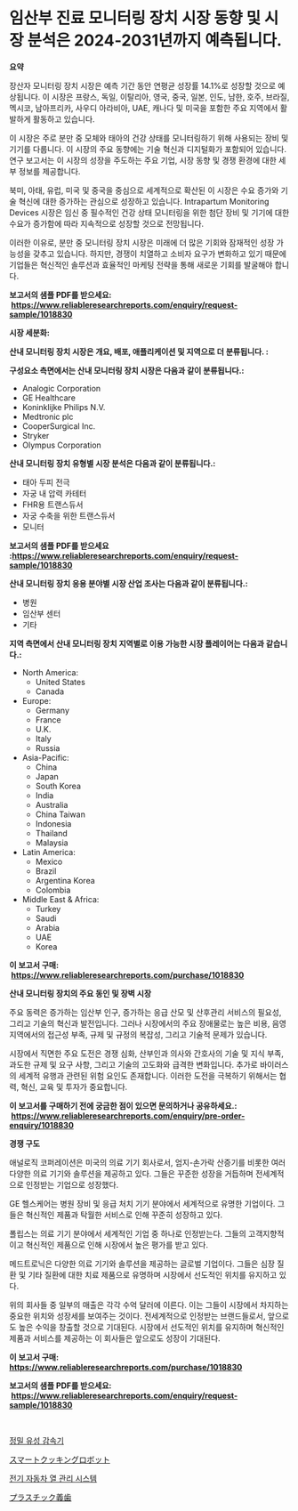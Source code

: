 <p><h1>임산부 진료 모니터링 장치 시장 동향 및 시장 분석은 2024-2031년까지 예측됩니다.</h1></p><p><strong>요약</strong></p>
<p><p>장산자 모니터링 장치 시장은 예측 기간 동안 연평균 성장률 14.1%로 성장할 것으로 예상됩니다. 이 시장은 프랑스, 독일, 이탈리아, 영국, 중국, 일본, 인도, 남한, 호주, 브라질, 멕시코, 남아프리카, 사우디 아라비아, UAE, 캐나다 및 미국을 포함한 주요 지역에서 활발하게 활동하고 있습니다.</p><p>이 시장은 주로 분만 중 모체와 태아의 건강 상태를 모니터링하기 위해 사용되는 장비 및 기기를 다룹니다. 이 시장의 주요 동향에는 기술 혁신과 디지털화가 포함되어 있습니다. 연구 보고서는 이 시장의 성장을 주도하는 주요 기업, 시장 동향 및 경쟁 환경에 대한 세부 정보를 제공합니다.</p><p>북미, 아태, 유럽, 미국 및 중국을 중심으로 세계적으로 확산된 이 시장은 수요 증가와 기술 혁신에 대한 증가하는 관심으로 성장하고 있습니다. Intrapartum Monitoring Devices 시장은 임신 중 필수적인 건강 상태 모니터링을 위한 첨단 장비 및 기기에 대한 수요가 증가함에 따라 지속적으로 성장할 것으로 전망됩니다.</p><p>이러한 이유로, 분만 중 모니터링 장치 시장은 미래에 더 많은 기회와 잠재적인 성장 가능성을 갖추고 있습니다. 하지만, 경쟁이 치열하고 소비자 요구가 변화하고 있기 때문에 기업들은 혁신적인 솔루션과 효율적인 마케팅 전략을 통해 새로운 기회를 발굴해야 합니다.</p></p>
<p><strong>보고서의 샘플 PDF를 받으세요: &nbsp;<a href="https://www.reliableresearchreports.com/enquiry/request-sample/1018830">https://www.reliableresearchreports.com/enquiry/request-sample/1018830</a></strong></p>
<p><strong>시장 세분화:</strong></p>
<p><strong> 산내 모니터링 장치 시장은 개요, 배포, 애플리케이션 및 지역으로 더 분류됩니다. :</strong></p>
<p><strong>구성요소 측면에서는 산내 모니터링 장치 시장은 다음과 같이 분류됩니다.:</strong></p>
<p><ul><li>Analogic Corporation</li><li>GE Healthcare</li><li>Koninklijke Philips N.V.</li><li>Medtronic plc</li><li>CooperSurgical Inc.</li><li>Stryker</li><li>Olympus Corporation</li></ul></p>
<p><strong> 산내 모니터링 장치 유형별 시장 분석은 다음과 같이 분류됩니다.:</strong></p>
<p><ul><li>태아 두피 전극</li><li>자궁 내 압력 카테터</li><li>FHR용 트랜스듀서</li><li>자궁 수축을 위한 트랜스듀서</li><li>모니터</li></ul></p>
<p><strong>보고서의 샘플 PDF를 받으세요 :<a href="https://www.reliableresearchreports.com/enquiry/request-sample/1018830">https://www.reliableresearchreports.com/enquiry/request-sample/1018830</a></strong></p>
<p><strong> 산내 모니터링 장치 응용 분야별 시장 산업 조사는 다음과 같이 분류됩니다.:</strong></p>
<p><ul><li>병원</li><li>임산부 센터</li><li>기타</li></ul></p>
<p><strong>지역 측면에서 산내 모니터링 장치 지역별로 이용 가능한 시장 플레이어는 다음과 같습니다.:</strong></p>
<p><ul>
    <li>
        North America:
        <ul>
            <li>United States</li>
            <li>Canada</li>
        </ul>
    </li>
    <li>
        Europe:
        <ul>
            <li>Germany</li>
            <li>France</li>
            <li>U.K.</li>
            <li>Italy</li>
            <li>Russia</li>
        </ul>
    </li>
    <li>
        Asia-Pacific:
        <ul>
            <li>China</li>
            <li>Japan</li>
            <li>South Korea</li>
            <li>India</li>
            <li>Australia</li>
            <li>China Taiwan</li>
            <li>Indonesia</li>
            <li>Thailand</li>
            <li>Malaysia</li>
        </ul>
    </li>
    <li>
        Latin America:
        <ul>
            <li>Mexico</li>
            <li>Brazil</li>
            <li>Argentina Korea</li>
            <li>Colombia</li>
        </ul>
    </li>
    <li>
        Middle East & Africa:
        <ul>
            <li>Turkey</li>
            <li>Saudi</li>
            <li>Arabia</li>
            <li>UAE</li>
            <li>Korea</li>
        </ul>
    </li>
    </ul></p>
<p><strong>이 보고서 구매: &nbsp;<a href="https://www.reliableresearchreports.com/purchase/1018830">https://www.reliableresearchreports.com/purchase/1018830</a></strong></p>
<p><strong>산내 모니터링 장치의 주요 동인 및 장벽 시장</strong></p>
<p><p>주요 동력은 증가하는 임산부 인구, 증가하는 응급 산모 및 산후관리 서비스의 필요성, 그리고 기술의 혁신과 발전입니다. 그러나 시장에서의 주요 장애물로는 높은 비용, 음영 지역에서의 접근성 부족, 규제 및 규정의 복잡성, 그리고 기술적 문제가 있습니다.</p><p>시장에서 직면한 주요 도전은 경쟁 심화, 산부인과 의사와 간호사의 기술 및 지식 부족, 과도한 규제 및 요구 사항, 그리고 기술의 고도화와 급격한 변화입니다. 추가로 바이러스의 세계적 유행과 관련된 위험 요인도 존재합니다. 이러한 도전을 극복하기 위해서는 협력, 혁신, 교육 및 투자가 중요합니다.</p></p>
<p><strong>이 보고서를 구매하기 전에 궁금한 점이 있으면 문의하거나 공유하세요.: &nbsp;<a href="https://www.reliableresearchreports.com/enquiry/pre-order-enquiry/1018830">https://www.reliableresearchreports.com/enquiry/pre-order-enquiry/1018830</a></strong></p>
<p><strong>경쟁 구도</strong></p>
<p><p>애널로직 코퍼레이션은 미국의 의료 기기 회사로서, 엄지-손가락 산증기를 비롯한 여러 다양한 의료 기기와 솔루션을 제공하고 있다. 그들은 꾸준한 성장을 거듭하며 전세계적으로 인정받는 기업으로 성장했다. </p><p>GE 헬스케어는 병원 장비 및 응급 처치 기기 분야에서 세계적으로 유명한 기업이다. 그들은 혁신적인 제품과 탁월한 서비스로 인해 꾸준히 성장하고 있다. </p><p>폴립스는 의료 기기 분야에서 세계적인 기업 중 하나로 인정받는다. 그들의 고객지향적이고 혁신적인 제품으로 인해 시장에서 높은 평가를 받고 있다. </p><p>메드트로닉은 다양한 의료 기기와 솔루션을 제공하는 글로벌 기업이다. 그들은 심장 질환 및 기타 질환에 대한 치료 제품으로 유명하며 시장에서 선도적인 위치를 유지하고 있다. </p><p>위의 회사들 중 일부의 매출은 각각 수억 달러에 이른다. 이는 그들이 시장에서 차지하는 중요한 위치와 성장세를 보여주는 것이다. 전세계적으로 인정받는 브랜드들로서, 앞으로도 높은 수익을 창출할 것으로 기대된다. 시장에서 선도적인 위치를 유지하며 혁신적인 제품과 서비스를 제공하는 이 회사들은 앞으로도 성장이 기대된다.</p></p>
<p><strong>이 보고서 구매: &nbsp; <a href="https://www.reliableresearchreports.com/purchase/1018830">https://www.reliableresearchreports.com/purchase/1018830</a></strong></p>
<p><strong>보고서의 샘플 PDF를 받으세요: &nbsp;<a href="https://www.reliableresearchreports.com/enquiry/request-sample/1018830">https://www.reliableresearchreports.com/enquiry/request-sample/1018830</a></strong><strong></strong></p>
<p>&nbsp;</p>
<p><p><a href="https://medium.com/@nyahreinger1/%EC%A0%95%EB%B0%80-%ED%94%8C%EB%9E%98%EB%8B%9B-%EA%B8%B0%EC%96%B4-%EA%B0%90%EC%86%8D%EA%B8%B0-%EC%8B%9C%EC%9E%A5-%EB%B3%B4%EA%B3%A0%EC%84%9C%EB%8A%94-%EC%9D%B4-%EC%8B%9C%EC%9E%A5%EC%9D%98-%EC%B5%9C%EC%8B%A0-%ED%8A%B8%EB%A0%8C%EB%93%9C-%EB%B0%8F-%EC%84%B1%EC%9E%A5-%EA%B8%B0%ED%9A%8C%EB%A5%BC-%EB%82%98%ED%83%80%EB%83%85%EB%8B%88%EB%8B%A4-fb4cf542c7a2">정밀 유성 감속기</a></p><p><a href="https://github.com/vlcostes/Market-Research-Report-List-1/blob/main/259218712388.md">スマートクッキングロボット</a></p><p><a href="https://medium.com/@fabiancobuc20222022/%EC%A0%84%EA%B8%B0-%EC%9E%90%EB%8F%99%EC%B0%A8-%EC%97%B4%EA%B4%80%EB%A6%AC-%EC%8B%9C%EC%8A%A4%ED%85%9C-%EC%8B%9C%EC%9E%A5-%EC%84%B1%EA%B3%B5%EC%A0%81%EC%9D%B8-%EB%B9%84%EC%A6%88%EB%8B%88%EC%8A%A4-%EC%A0%84%EB%9E%B5%EC%9D%98-%ED%95%B5%EC%8B%AC-%EC%9A%94%EC%86%8C-2031%EB%85%84%EA%B9%8C%EC%A7%80-%EC%98%88%EC%B8%A1-631a6e78eee5">전기 자동차 열 관리 시스템</a></p><p><a href="https://github.com/EstaSprer20231/Market-Research-Report-List-1/blob/main/379933112389.md">プラスチック義歯</a></p></p>